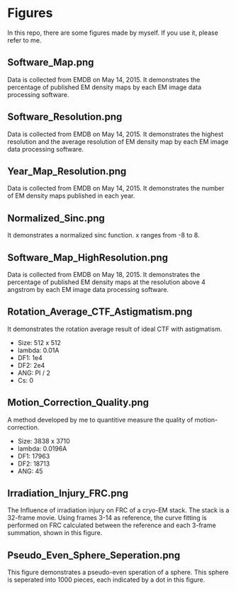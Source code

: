 # Figures
In this repo, there are some figures made by myself. If you use it, please refer to me.

## Software_Map.png
Data is collected from EMDB on May 14, 2015.
It demonstrates the percentage of published EM density maps by each EM image data
processing software.

## Software_Resolution.png
Data is collected from EMDB on May 14, 2015.
It demonstrates the highest resolution and the average resolution of EM density
map by each EM image data processing software.

## Year_Map_Resolution.png
Data is collected from EMDB on May 14, 2015.
It demonstrates the number of EM density maps published in each year.

## Normalized_Sinc.png
It demonstrates a normalized sinc function. x ranges from -8 to 8.

## Software_Map_HighResolution.png
Data is collected from EMDB on May 18, 2015.
It demonstrates the percentage of published EM density maps at the resolution
above 4 angstrom by each EM image data processing software.

## Rotation_Average_CTF_Astigmatism.png
It demonstrates the rotation average result of ideal CTF with astigmatism.
* Size: 512 x 512
* lambda: 0.01A
* DF1: 1e4
* DF2: 2e4
* ANG: PI / 2
* Cs: 0

## Motion_Correction_Quality.png
A method developed by me to quantitive measure the quality of motion-correction.
* Size: 3838 x 3710
* lambda: 0.0196A
* DF1: 17963
* DF2: 18713
* ANG: 45

## Irradiation_Injury_FRC.png
The Influence of irradiation injury on FRC of a cryo-EM stack. 
The stack is a 32-frame movie. Using frames 3-14 as reference, the curve fitting
is performed on FRC calculated between the reference and each 3-frame summation,
shown in this figure.

## Pseudo_Even_Sphere_Seperation.png
This figure demonstrates a pseudo-even speration of a sphere. This sphere is
seperated into 1000 pieces, each indicated by a dot in this figure.
